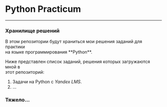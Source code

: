 
# Python Practicum

***

### Хранилище решений

<p>В этом репозитории будут храниться мои решения заданий для практики <br> на языке программирования **Python**.</p>

<p>Ниже представлен список заданий, решения которых загружаются мной в <br> этот репозиторий:</p>

<ol>
  <li>Задачи на Python с <em>Yandex LMS</em>.</li>
  <li>...</li>
</ol>

### Тяжело...